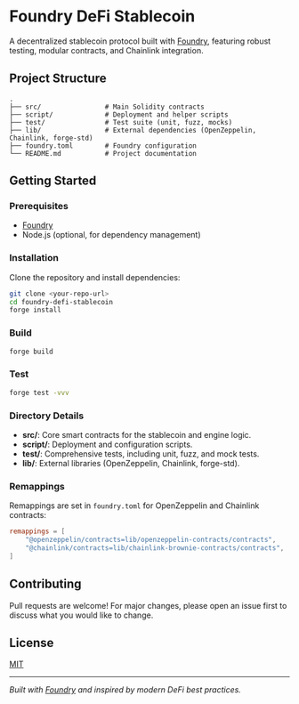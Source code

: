 # Foundry DeFi Stablecoin

A decentralized stablecoin protocol built with [Foundry](https://github.com/foundry-rs/foundry), featuring robust testing, modular contracts, and Chainlink integration.

## Project Structure

```
.
├── src/                # Main Solidity contracts
├── script/             # Deployment and helper scripts
├── test/               # Test suite (unit, fuzz, mocks)
├── lib/                # External dependencies (OpenZeppelin, Chainlink, forge-std)
├── foundry.toml        # Foundry configuration
└── README.md           # Project documentation
```

## Getting Started

### Prerequisites

- [Foundry](https://book.getfoundry.sh/getting-started/installation)
- Node.js (optional, for dependency management)

### Installation

Clone the repository and install dependencies:

```sh
git clone <your-repo-url>
cd foundry-defi-stablecoin
forge install
```

### Build

```sh
forge build
```

### Test

```sh
forge test -vvv
```

### Directory Details

- **src/**: Core smart contracts for the stablecoin and engine logic.
- **script/**: Deployment and configuration scripts.
- **test/**: Comprehensive tests, including unit, fuzz, and mock tests.
- **lib/**: External libraries (OpenZeppelin, Chainlink, forge-std).

### Remappings

Remappings are set in `foundry.toml` for OpenZeppelin and Chainlink contracts:

```toml
remappings = [
    "@openzeppelin/contracts=lib/openzeppelin-contracts/contracts",
    "@chainlink/contracts=lib/chainlink-brownie-contracts/contracts",
]
```

## Contributing

Pull requests are welcome! For major changes, please open an issue first to discuss what you would like to change.

## License

[MIT](LICENSE)

---

_Built with [Foundry](https://github.com/foundry-rs/foundry) and inspired by modern DeFi best practices._
